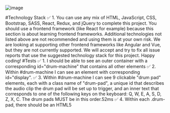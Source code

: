 ![image](https://user-images.githubusercontent.com/113454303/214472115-20b8b5f5-1991-424f-a3d3-2bffcbd38dcb.png)


#Technology Stack
✅ 1. You can use any mix of HTML, JavaScript, CSS, Bootstrap, SASS, React, Redux, and jQuery to complete this project. You should use a frontend framework (like React for example) because this section is about learning frontend frameworks. Additional technologies not listed above are not recommended and using them is at your own risk. We are looking at supporting other frontend frameworks like Angular and Vue, but they are not currently supported. We will accept and try to fix all issue reports that use the suggested technology stack for this project. Happy coding!
#Tests
✅ 1. I should be able to see an outer container with a corresponding id="drum-machine" that contains all other elements
✅ 2. Within #drum-machine I can see an element with corresponding id="display".
✅ 3. Within #drum-machine I can see 9 clickable "drum pad" elements, each with a class name of "drum-pad", a unique id that describes the audio clip the drum pad will be set up to trigger, and an inner text that corresponds to one of the following keys on the keyboard: Q, W, E, A, S, D, Z, X, C. The drum pads MUST be in this order.52ms
✅ 4. Within each .drum-pad, there should be an HTML5 <audio> element which has a src attribute pointing to an audio clip, a class name of "clip", and an id corresponding to the inner text of its parent .drum-pad (e.g. id="Q", id="W", id="E" etc.).
✅ 5. When I click on a .drum-pad element, the audio clip contained in its child <audio> element should be triggered.
✅ 6. When I press the trigger key associated with each .drum-pad, the audio clip contained in its child <audio> element should be triggered (e.g. pressing the Q key should trigger the drum pad which contains the string "Q", pressing the W key should trigger the drum pad which contains the string "W", etc.).
✅ 7. When a .drum-pad is triggered, a string describing the associated audio clip is displayed as the inner text of the #display element (each string must be unique).127ms

